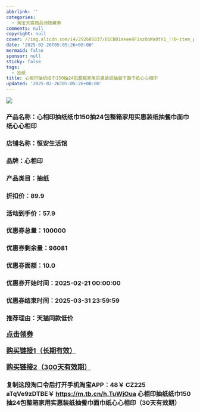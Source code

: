 ```yaml
---
abbrlink: ''
categories:
  - 淘宝天猫商品领隐藏券
comments: null
copyright: null
cover: //img.alicdn.com/i4/292605837/O1CN01mkee8F1szOoWa0tV1_!!0-item_pic.jpg
date: '2025-02-26T05:05:26+08:00'
mermaid: false
sponsor: null
sticky: false
tags:
  - 抽纸
title: 心相印抽纸纸巾150抽24包整箱家用实惠装纸抽餐巾面巾纸心心相印
updated: '2025-02-26T05:05:26+08:00'
--- 
```


![](//img.alicdn.com/i4/292605837/O1CN01mkee8F1szOoWa0tV1_!!0-item_pic.jpg)

### 产品名称：心相印抽纸纸巾150抽24包整箱家用实惠装纸抽餐巾面巾纸心心相印
### 店铺名称：恒安生活馆
### 品牌：心相印
### 产品类目：抽纸
### 折扣价：89.9
### 活动到手价：57.9
### 优惠券总量：100000
### 优惠券剩余量：96081
### 优惠券面额：10.0
### 优惠券开始时间：2025-02-21 00:00:00	
### 优惠券结束时间：2025-03-31 23:59:59	
### 推荐理由：天猫同款低价

<p style="font-size: 18px; font-weight: bold;">
  <a href="https://uland.taobao.com/coupon/edetail?e=loRBBL2tPwSlhHvvyUNXZfh8CuWt5YH5OVuOuRD5gLJMmdsrkidbOWBzzpT26idJf%2Bz4BI6YC6uHm2hAR58xQdwM8On69iV92YkjU%2FuNP6ggzuotw%2BUkWKgayRiMDh7tRSHvQe2jOLZ9pbNCYX0I%2BPP%2BWUTgK%2F%2B0I%2BtaUgbudUxA%2B536asYsLWVfKa%2BhVnNDwtfjyJAtqDRccIAHm%2Bh12JjB6TX2HR3QQ5WKStDdyeTLAJho1Tgm24y1rRo98IyIzxHHRjXbSzC3GXpSbfs48kifSSHVkqUC%2FSKi6DoEabWDmBvujOcA61KN0cJd1mEo9pILCoZ%2B%2FH9%2BOHfs5nLQGA%3D%3D&traceId=0b515d4517407227641888116d126c&union_lens=lensId%3AOPT%401740722771%402150b15e_0e10_1954b2995db_c453%4001%40eyJmbG9vcklkIjo3MzM1NH0ie" target="_blank">点击领券</a>
</p>
<p style="font-size: 18px; font-weight: bold;">
  <a href="https://s.click.taobao.com/t?e=m%3D2%26s%3D5RY6DyHifyBw4vFB6t2Z2ueEDrYVVa64K7Vc7tFgwiHjf2vlNIV67uW8xal2bDKcxeoNewupcd73ID%2FV1RqsF4wnCJeELi4I%2FIEn%2BS1IjHAB0ghlTd7WlZVm%2FOAUUFw71qrpxiwMoCNxc1AtbZGVS68focVLz3xiR9CsTDAwmsuMHuv7RoNv0Q0jFsbsQ7KWjOvyHGMJXmDaaQiYJ0sCtWLjqMbxFIVpXSl6rPVeHbxDrN5efGRov2a4SWKt8A7zozvQCWI2PAlyfsBFZDqhxXSFvSTZM%2B%2F4A13NwUW6D5s6kcFmzlslHjZVOEl1vWRzTHSKda6%2BD90%3D" target="_blank">购买链接1（长期有效）</a>
</p>
<p style="font-size: 18px; font-weight: bold;">
  <a href="https://s.click.taobao.com/uavYVNs" target="_blank">购买链接2（300天有效期）</a>
</p>

### 复制这段淘口令后打开手机淘宝APP：48￥ CZ225 aTqVe9zDTBE￥ https://m.tb.cn/h.TuWjOua  心相印抽纸纸巾150抽24包整箱家用实惠装纸抽餐巾面巾纸心心相印（30天有效期）
